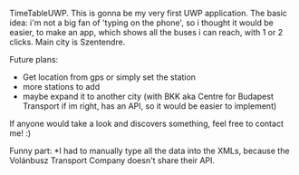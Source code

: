 TimeTableUWP. This is gonna be my very first UWP application.
The basic idea: i'm not a big fan of 'typing on the phone', so i thought it would be easier, to make an app, which shows all the buses i can reach, with 1 or 2 clicks. Main city is Szentendre.

Future plans:
- Get location from gps or simply set the station 
- more stations to add
- maybe expand it to another city (with BKK aka Centre for Budapest Transport if im right, has an API, so it would be easier to implement)

If anyone would take a look and discovers something, feel free to contact me! :)

Funny part:
*I had to manually type all the data into the XMLs, because the Volánbusz Transport Company doesn't share their API.
